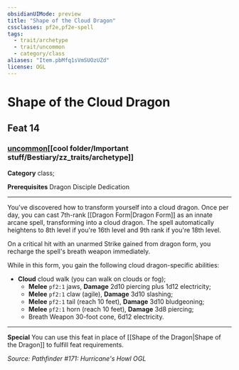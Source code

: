 ```yaml
---
obsidianUIMode: preview
title: "Shape of the Cloud Dragon"
cssclasses: pf2e,pf2e-spell
tags:
  - trait/archetype
  - trait/uncommon
  - category/class
aliases: "Item.pbMfq1sVmSUOzUZd"
license: OGL
---
```

# Shape of the Cloud Dragon
## Feat 14
### [uncommon](cool%20folder/Important%20stuff/Bestiary/zz_traits/uncommon.md "Uncommon Rarity Trait")[[cool folder/Important stuff/Bestiary/zz_traits/archetype]]

**Category** class; 



**Prerequisites** Dragon Disciple Dedication
* * *
You've discovered how to transform yourself into a cloud dragon. Once per day, you can cast 7th-rank [[Dragon Form|Dragon Form]] as an innate arcane spell, transforming into a cloud dragon. The spell automatically heightens to 8th level if you're 16th level and 9th rank if you're 18th level.

On a critical hit with an unarmed Strike gained from dragon form, you recharge the spell's breath weapon immediately.

While in this form, you gain the following cloud dragon-specific abilities:

*   **Cloud** cloud walk (you can walk on clouds or fog);
    *   **Melee** `pf2:1` jaws, **Damage** 2d10 piercing plus 1d12 electricity;
    *   **Melee** `pf2:1` claw (agile), **Damage** 3d10 slashing;
    *   **Melee** `pf2:1` tail (reach 10 feet), **Damage** 3d10 bludgeoning;
    *   **Melee** `pf2:1` horn (reach 10 feet), **Damage** 3d8 piercing;
    *   Breath Weapon 30-foot cone, 6d12 electricity.

* * *

**Special** You can use this feat in place of [[Shape of the Dragon|Shape of the Dragon]] to fulfill feat requirements.

*Source: Pathfinder #171: Hurricane's Howl*
*OGL*
